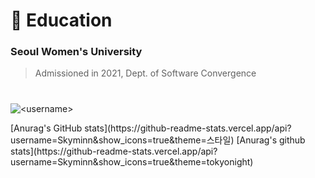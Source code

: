 # :school: Education
### Seoul Women's University 
> Admissioned in 2021, Dept. of Software Convergence
> #
<p><img align="center" src="https://github-readme-stats.vercel.app/api/top-langs?username=Skyminn&show_icons=true&locale=en&layout=compact" alt="<username>" /></p>
[Anurag's GitHub stats](https://github-readme-stats.vercel.app/api?username=Skyminn&show_icons=true&theme=스타일)
[Anurag's github stats](https://github-readme-stats.vercel.app/api?username=Skyminn&show_icons=true&theme=tokyonight)

